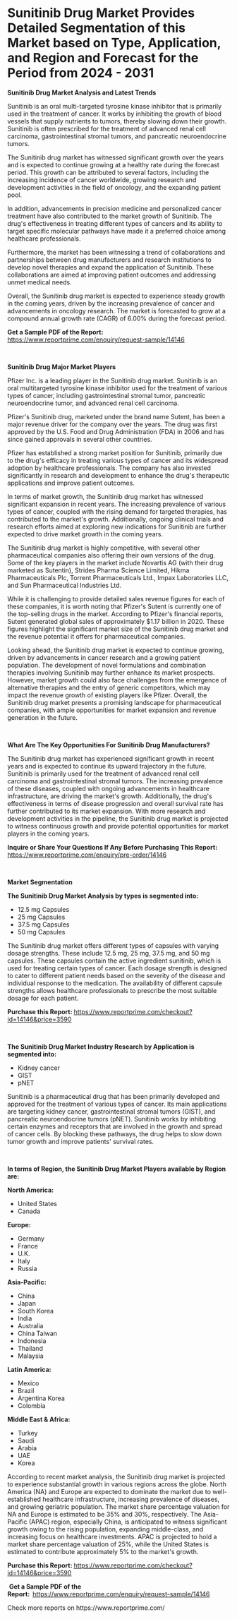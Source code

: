 <p><h1>Sunitinib Drug Market Provides Detailed Segmentation of this Market based on Type, Application, and Region and Forecast for the Period from 2024 - 2031</h1></p><p><strong>Sunitinib Drug Market Analysis and Latest Trends</strong></p>
<p><p>Sunitinib is an oral multi-targeted tyrosine kinase inhibitor that is primarily used in the treatment of cancer. It works by inhibiting the growth of blood vessels that supply nutrients to tumors, thereby slowing down their growth. Sunitinib is often prescribed for the treatment of advanced renal cell carcinoma, gastrointestinal stromal tumors, and pancreatic neuroendocrine tumors.</p><p>The Sunitinib drug market has witnessed significant growth over the years and is expected to continue growing at a healthy rate during the forecast period. This growth can be attributed to several factors, including the increasing incidence of cancer worldwide, growing research and development activities in the field of oncology, and the expanding patient pool.</p><p>In addition, advancements in precision medicine and personalized cancer treatment have also contributed to the market growth of Sunitinib. The drug's effectiveness in treating different types of cancers and its ability to target specific molecular pathways have made it a preferred choice among healthcare professionals.</p><p>Furthermore, the market has been witnessing a trend of collaborations and partnerships between drug manufacturers and research institutions to develop novel therapies and expand the application of Sunitinib. These collaborations are aimed at improving patient outcomes and addressing unmet medical needs.</p><p>Overall, the Sunitinib drug market is expected to experience steady growth in the coming years, driven by the increasing prevalence of cancer and advancements in oncology research. The market is forecasted to grow at a compound annual growth rate (CAGR) of 6.00% during the forecast period.</p></p>
<p><strong>Get a Sample PDF of the Report:&nbsp;</strong> <a href="https://www.reportprime.com/enquiry/request-sample/14146">https://www.reportprime.com/enquiry/request-sample/14146</a></p>
<p>&nbsp;</p>
<p><strong>Sunitinib Drug Major Market Players</strong></p>
<p><p>Pfizer Inc. is a leading player in the Sunitinib drug market. Sunitinib is an oral multitargeted tyrosine kinase inhibitor used for the treatment of various types of cancer, including gastrointestinal stromal tumor, pancreatic neuroendocrine tumor, and advanced renal cell carcinoma.</p><p>Pfizer's Sunitinib drug, marketed under the brand name Sutent, has been a major revenue driver for the company over the years. The drug was first approved by the U.S. Food and Drug Administration (FDA) in 2006 and has since gained approvals in several other countries.</p><p>Pfizer has established a strong market position for Sunitinib, primarily due to the drug's efficacy in treating various types of cancer and its widespread adoption by healthcare professionals. The company has also invested significantly in research and development to enhance the drug's therapeutic applications and improve patient outcomes.</p><p>In terms of market growth, the Sunitinib drug market has witnessed significant expansion in recent years. The increasing prevalence of various types of cancer, coupled with the rising demand for targeted therapies, has contributed to the market's growth. Additionally, ongoing clinical trials and research efforts aimed at exploring new indications for Sunitinib are further expected to drive market growth in the coming years.</p><p>The Sunitinib drug market is highly competitive, with several other pharmaceutical companies also offering their own versions of the drug. Some of the key players in the market include Novartis AG (with their drug marketed as Sutentin), Strides Pharma Science Limited, Hikma Pharmaceuticals Plc, Torrent Pharmaceuticals Ltd., Impax Laboratories LLC, and Sun Pharmaceutical Industries Ltd.</p><p>While it is challenging to provide detailed sales revenue figures for each of these companies, it is worth noting that Pfizer's Sutent is currently one of the top-selling drugs in the market. According to Pfizer's financial reports, Sutent generated global sales of approximately $1.17 billion in 2020. These figures highlight the significant market size of the Sunitinib drug market and the revenue potential it offers for pharmaceutical companies.</p><p>Looking ahead, the Sunitinib drug market is expected to continue growing, driven by advancements in cancer research and a growing patient population. The development of novel formulations and combination therapies involving Sunitinib may further enhance its market prospects. However, market growth could also face challenges from the emergence of alternative therapies and the entry of generic competitors, which may impact the revenue growth of existing players like Pfizer. Overall, the Sunitinib drug market presents a promising landscape for pharmaceutical companies, with ample opportunities for market expansion and revenue generation in the future.</p></p>
<p>&nbsp;</p>
<p><strong>What Are The Key Opportunities For Sunitinib Drug Manufacturers?</strong></p>
<p><p>The Sunitinib drug market has experienced significant growth in recent years and is expected to continue its upward trajectory in the future. Sunitinib is primarily used for the treatment of advanced renal cell carcinoma and gastrointestinal stromal tumors. The increasing prevalence of these diseases, coupled with ongoing advancements in healthcare infrastructure, are driving the market's growth. Additionally, the drug's effectiveness in terms of disease progression and overall survival rate has further contributed to its market expansion. With more research and development activities in the pipeline, the Sunitinib drug market is projected to witness continuous growth and provide potential opportunities for market players in the coming years.</p></p>
<p><strong>Inquire or Share Your Questions If Any Before Purchasing This Report:</strong> <a href="https://www.reportprime.com/enquiry/pre-order/14146">https://www.reportprime.com/enquiry/pre-order/14146</a></p>
<p>&nbsp;</p>
<p><strong>Market Segmentation</strong></p>
<p><strong>The Sunitinib Drug Market Analysis by types is segmented into:</strong></p>
<p><ul><li>12.5 mg Capsules</li><li>25 mg Capsules</li><li>37.5 mg Capsules</li><li>50 mg Capsules</li></ul></p>
<p><p>The Sunitinib drug market offers different types of capsules with varying dosage strengths. These include 12.5 mg, 25 mg, 37.5 mg, and 50 mg capsules. These capsules contain the active ingredient sunitinib, which is used for treating certain types of cancer. Each dosage strength is designed to cater to different patient needs based on the severity of the disease and individual response to the medication. The availability of different capsule strengths allows healthcare professionals to prescribe the most suitable dosage for each patient.</p></p>
<p><strong>Purchase this Report:&nbsp;</strong><a href="https://www.reportprime.com/checkout?id=14146&price=3590">https://www.reportprime.com/checkout?id=14146&price=3590</a></p>
<p>&nbsp;</p>
<p><strong>The Sunitinib Drug Market Industry Research by Application is segmented into:</strong></p>
<p><ul><li>Kidney cancer</li><li>GIST</li><li>pNET</li></ul></p>
<p><p>Sunitinib is a pharmaceutical drug that has been primarily developed and approved for the treatment of various types of cancer. Its main applications are targeting kidney cancer, gastrointestinal stromal tumors (GIST), and pancreatic neuroendocrine tumors (pNET). Sunitinib works by inhibiting certain enzymes and receptors that are involved in the growth and spread of cancer cells. By blocking these pathways, the drug helps to slow down tumor growth and improve patients' survival rates.</p></p>
<p>&nbsp;</p>
<p><strong>In terms of Region, the Sunitinib Drug Market Players available by Region are:</strong></p>
<p>
    <p> <strong> North America: </strong>
        <ul>
            <li>United States</li>
            <li>Canada</li>
        </ul>
        </p> 
    <p> <strong> Europe: </strong>
        <ul>
            <li>Germany</li>
            <li>France</li>
            <li>U.K.</li>
            <li>Italy</li>
            <li>Russia</li>
        </ul>
        </p> 
    <p> <strong> Asia-Pacific: </strong>
        <ul>
            <li>China</li>
            <li>Japan</li>
            <li>South Korea</li>
            <li>India</li>
            <li>Australia</li>
            <li>China Taiwan</li>
            <li>Indonesia</li>
            <li>Thailand</li>
            <li>Malaysia</li>
        </ul>
        </p> 
    <p> <strong> Latin America: </strong>
        <ul>
            <li>Mexico</li>
            <li>Brazil</li>
            <li>Argentina Korea</li>
            <li>Colombia</li>
        </ul>
        </p> 
    <p> <strong> Middle East & Africa: </strong>
        <ul>
            <li>Turkey</li>
            <li>Saudi</li>
            <li>Arabia</li>
            <li>UAE</li>
            <li>Korea</li>
        </ul>
    </p>
    </p>
<p><p>According to recent market analysis, the Sunitinib drug market is projected to experience substantial growth in various regions across the globe. North America (NA) and Europe are expected to dominate the market due to well-established healthcare infrastructure, increasing prevalence of diseases, and growing geriatric population. The market share percentage valuation for NA and Europe is estimated to be 35% and 30%, respectively. The Asia-Pacific (APAC) region, especially China, is anticipated to witness significant growth owing to the rising population, expanding middle-class, and increasing focus on healthcare investments. APAC is projected to hold a market share percentage valuation of 25%, while the United States is estimated to contribute approximately 5% to the market's growth.</p></p>
<p><strong>Purchase this Report: </strong><a href="https://www.reportprime.com/checkout?id=14146&price=3590">https://www.reportprime.com/checkout?id=14146&price=3590</a></p>
<p>&nbsp;<strong>Get a Sample PDF of the Report:&nbsp;&nbsp;</strong><a href="https://www.reportprime.com/enquiry/request-sample/14146">https://www.reportprime.com/enquiry/request-sample/14146</a></p>
<p><strong></strong></p>
<p>Check more reports on https://www.reportprime.com/</p>